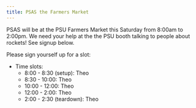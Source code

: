 ```yaml
---
title: PSAS the Farmers Market
---
```


PSAS will be at the PSU Farmers Market this Saturday from 8:00am to 2:00pm. We need your help at the the PSU booth
talking to people about rockets! See signup below.

Please sign yourself up for a slot: 

- Time slots:
  - 8:00  - 8:30 (setup): Theo 
  - 8:30  - 10:00: Theo
  - 10:00 - 12:00: Theo
  - 12:00 - 2:00:  Theo
  - 2:00  - 2:30 (teardown): Theo 
